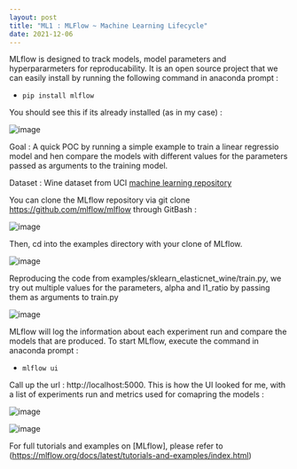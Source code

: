 ```yaml
---
layout: post
title: "ML1 : MLFlow ~ Machine Learning Lifecycle"
date: 2021-12-06
---
```


MLflow is designed to track models, model parameters and hyperpararmeters for reproducability. It is an open source project that we can easily install by running the following command in anaconda prompt : 

* `pip install mlflow` 

You should see this if its already installed (as in my case) : 

![image](https://user-images.githubusercontent.com/80447701/147367379-72392fdc-905a-490f-8496-2811cb3f931d.png)


Goal :  A quick POC by running a simple example to train a linear regressio model and hen compare the models with different values for the parameters passed as arguments to the training model.

Dataset : Wine dataset from UCI [machine learning repository](https://archive.ics.uci.edu/ml/datasets/wine+quality)

You can clone the MLflow repository via git clone https://github.com/mlflow/mlflow through GitBash :

![image](https://user-images.githubusercontent.com/80447701/147367485-99a40260-121b-46ad-83ef-404190e94601.png)

Then, cd into the examples directory with your clone of MLflow.

![image](https://user-images.githubusercontent.com/80447701/147367553-e8022420-a93c-4bd1-9de3-59745e5388a6.png)

Reproducing the code from examples/sklearn_elasticnet_wine/train.py, we try out multiple values for the parameters, alpha and l1_ratio by passing them as arguments to train.py
  
![image](https://user-images.githubusercontent.com/80447701/147367695-c2e8df29-1150-4253-be72-67466b0b6acf.png)

MLflow will log the information about each experiment run and compare the models that are produced. To start MLflow, execute the command in anaconda prompt :

* `mlflow ui` 

Call up the url : http://localhost:5000. This is how the UI looked for me, with a list of experiments run and metrics used for comapring the models : 

![image](https://user-images.githubusercontent.com/80447701/147367939-d67f5645-5664-4a36-bc4e-a087d66e71a4.png)

![image](https://user-images.githubusercontent.com/80447701/147368086-9fb70aae-952f-4e95-ad82-f01caa27f142.png)

For full tutorials and examples on [MLflow], please refer to (https://mlflow.org/docs/latest/tutorials-and-examples/index.html)






